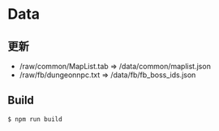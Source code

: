 # Data

## 更新
+ /raw/common/MapList.tab => /data/common/maplist.json
+ /raw/fb/dungeonnpc.txt => /data/fb/fb_boss_ids.json

## Build
```
$ npm run build
```
